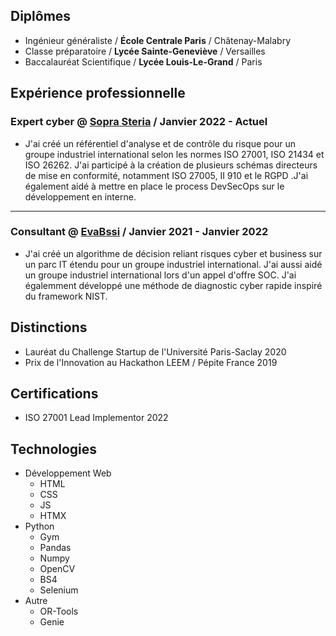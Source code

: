 ## Diplômes

- Ingénieur généraliste / **École Centrale Paris** / Châtenay-Malabry
- Classe préparatoire / **Lycée Sainte-Geneviève** / Versailles 
- Baccalauréat Scientifique / **Lycée Louis-Le-Grand** / Paris

## Expérience professionnelle

### Expert cyber @ [Sopra Steria](https://www.soprasteria.fr/) / Janvier 2022 - Actuel

- J'ai créé un référentiel d'analyse et de contrôle du risque pour un groupe industriel international selon les normes ISO 27001, ISO 21434 et ISO 26262. J'ai participé à la création de plusieurs schémas directeurs de mise en conformité, notamment ISO 27005, II 910 et le RGPD .J'ai également aidé à mettre en place le process DevSecOps sur le développement en interne.

---

### Consultant @ [EvaBssi](https://evabssi.com) / Janvier 2021 - Janvier 2022

- J'ai créé un algorithme de décision reliant risques cyber et business sur un parc IT étendu pour un groupe industriel international. J'ai aussi aidé un groupe industriel international lors d'un appel d'offre SOC. J'ai égalemment développé une méthode de diagnostic cyber rapide inspiré du framework NIST.

## Distinctions

- Lauréat du Challenge Startup de l'Université Paris-Saclay 2020
- Prix de l'Innovation au Hackathon LEEM / Pépite France 2019

## Certifications

- ISO 27001 Lead Implementor 2022

## Technologies

- Développement Web
    - HTML
    - CSS
    - JS
    - HTMX
- Python
    - Gym
    - Pandas
    - Numpy
    - OpenCV
    - BS4
    - Selenium
- Autre
    - OR-Tools
    - Genie

